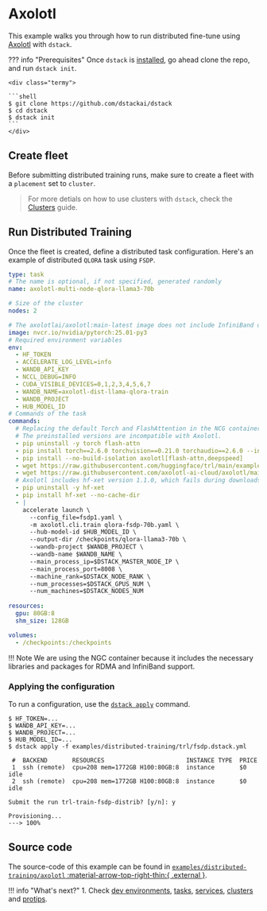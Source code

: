 # Axolotl

This example walks you through how to run distributed fine-tune using [Axolotl](https://github.com/axolotl-ai-cloud/axolotl) with `dstack`.

??? info "Prerequisites"
    Once `dstack` is [installed](https://dstack.ai/docs/installation), go ahead clone the repo, and run `dstack init`.

    <div class="termy">
 
    ```shell
    $ git clone https://github.com/dstackai/dstack
    $ cd dstack
    $ dstack init
    ```
    </div>

## Create fleet

Before submitting distributed training runs, make sure to create a fleet with a `placement` set to `cluster`.

> For more detials on how to use clusters with `dstack`, check the [Clusters](https://dstack.ai/docs/guides/clusters) guide.

## Run Distributed Training
Once the fleet is created, define a distributed task configuration. Here's an example of distributed `QLORA` task using `FSDP`.

<div editor-title="examples/distributed-training/axolotl/.dstack.yml">

```yaml
type: task
# The name is optional, if not specified, generated randomly
name: axolotl-multi-node-qlora-llama3-70b

# Size of the cluster
nodes: 2

# The axolotlai/axolotl:main-latest image does not include InfiniBand or RDMA libraries, so we need to use the NGC container.
image: nvcr.io/nvidia/pytorch:25.01-py3
# Required environment variables
env:
  - HF_TOKEN
  - ACCELERATE_LOG_LEVEL=info
  - WANDB_API_KEY
  - NCCL_DEBUG=INFO
  - CUDA_VISIBLE_DEVICES=0,1,2,3,4,5,6,7
  - WANDB_NAME=axolotl-dist-llama-qlora-train
  - WANDB_PROJECT
  - HUB_MODEL_ID
# Commands of the task
commands:
  # Replacing the default Torch and FlashAttention in the NCG container with Axolotl-compatible versions.
  # The preinstalled versions are incompatible with Axolotl.
  - pip uninstall -y torch flash-attn
  - pip install torch==2.6.0 torchvision==0.21.0 torchaudio==2.6.0 --index-url https://download.pytorch.org/whl/test/cu124
  - pip install --no-build-isolation axolotl[flash-attn,deepspeed]
  - wget https://raw.githubusercontent.com/huggingface/trl/main/examples/accelerate_configs/fsdp1.yaml
  - wget https://raw.githubusercontent.com/axolotl-ai-cloud/axolotl/main/examples/llama-3/qlora-fsdp-70b.yaml
  # Axolotl includes hf-xet version 1.1.0, which fails during downloads. Replacing it with the latest version (1.1.2).
  - pip uninstall -y hf-xet
  - pip install hf-xet --no-cache-dir
  - |
    accelerate launch \
      --config_file=fsdp1.yaml \
      -m axolotl.cli.train qlora-fsdp-70b.yaml \
      --hub-model-id $HUB_MODEL_ID \
      --output-dir /checkpoints/qlora-llama3-70b \
      --wandb-project $WANDB_PROJECT \
      --wandb-name $WANDB_NAME \
      --main_process_ip=$DSTACK_MASTER_NODE_IP \
      --main_process_port=8008 \
      --machine_rank=$DSTACK_NODE_RANK \
      --num_processes=$DSTACK_GPUS_NUM \
      --num_machines=$DSTACK_NODES_NUM
  
resources:
  gpu: 80GB:8
  shm_size: 128GB

volumes:
  - /checkpoints:/checkpoints
```
</div>

!!! Note
    We are using the NGC container because it includes the necessary libraries and packages for RDMA and InfiniBand support.

### Applying the configuration
To run a configuration, use the [`dstack apply`](https://dstack.ai/docs/reference/cli/dstack/apply.md) command.

<div class="termy">

```shell
$ HF_TOKEN=...
$ WANDB_API_KEY=...
$ WANDB_PROJECT=...
$ HUB_MODEL_ID=...
$ dstack apply -f examples/distributed-training/trl/fsdp.dstack.yml

 #  BACKEND       RESOURCES                       INSTANCE TYPE  PRICE       
 1  ssh (remote)  cpu=208 mem=1772GB H100:80GB:8  instance       $0     idle 
 2  ssh (remote)  cpu=208 mem=1772GB H100:80GB:8  instance       $0     idle  
    
Submit the run trl-train-fsdp-distrib? [y/n]: y

Provisioning...
---> 100%
```
</div>

## Source code

The source-code of this example can be found in 
[`examples/distributed-training/axolotl` :material-arrow-top-right-thin:{ .external }](https://github.com/dstackai/dstack/blob/master/examples/distributed-training/axolotl).

!!! info "What's next?"
    1. Check [dev environments](https://dstack.ai/docs/dev-environments), [tasks](https://dstack.ai/docs/tasks), 
       [services](https://dstack.ai/docs/services), [clusters](https://dstack.ai/docs/guides/clusters) and [protips](https://dstack.ai/docs/protips).
